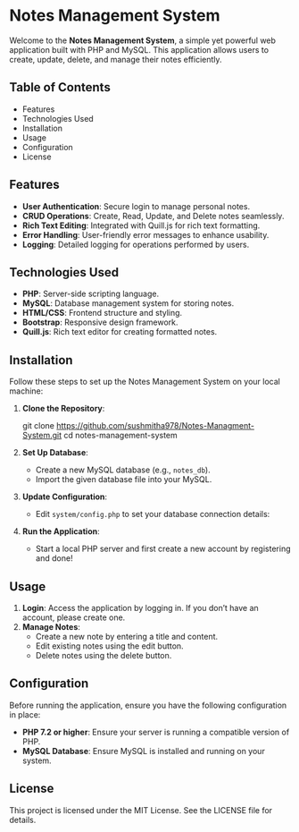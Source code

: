 # Notes Management System

Welcome to the **Notes Management System**, a simple yet powerful web application built with PHP and MySQL. This application allows users to create, update, delete, and manage their notes efficiently.

## Table of Contents

- Features
- Technologies Used
- Installation
- Usage
- Configuration
- License

## Features

- **User Authentication**: Secure login to manage personal notes.
- **CRUD Operations**: Create, Read, Update, and Delete notes seamlessly.
- **Rich Text Editing**: Integrated with Quill.js for rich text formatting.
- **Error Handling**: User-friendly error messages to enhance usability.
- **Logging**: Detailed logging for operations performed by users.

## Technologies Used

- **PHP**: Server-side scripting language.
- **MySQL**: Database management system for storing notes.
- **HTML/CSS**: Frontend structure and styling.
- **Bootstrap**: Responsive design framework.
- **Quill.js**: Rich text editor for creating formatted notes.

## Installation

Follow these steps to set up the Notes Management System on your local machine:

1. **Clone the Repository**:

   git clone https://github.com/sushmitha978/Notes-Managment-System.git
   cd notes-management-system

2. **Set Up Database**:

   - Create a new MySQL database (e.g., `notes_db`).
   - Import the given database file into your MySQL.

3. **Update Configuration**:

   - Edit `system/config.php` to set your database connection details:

4. **Run the Application**:

   - Start a local PHP server and first create a new account by registering and done!

## Usage

1. **Login**: Access the application by logging in. If you don’t have an account, please create one.
2. **Manage Notes**:
   - Create a new note by entering a title and content.
   - Edit existing notes using the edit button.
   - Delete notes using the delete button.

## Configuration

Before running the application, ensure you have the following configuration in place:

- **PHP 7.2 or higher**: Ensure your server is running a compatible version of PHP.
- **MySQL Database**: Ensure MySQL is installed and running on your system.

## License

This project is licensed under the MIT License. See the LICENSE file for details.
